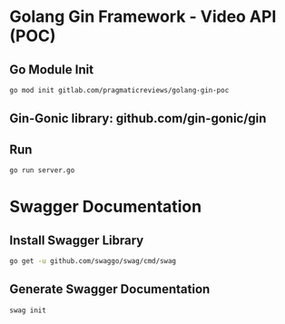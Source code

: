 # Golang Gin Framework - Video API (POC)

## Go Module Init

```bash
go mod init gitlab.com/pragmaticreviews/golang-gin-poc
```

## Gin-Gonic library: github.com/gin-gonic/gin

## Run

```bash
go run server.go
```

# Swagger Documentation

## Install Swagger Library

```bash
go get -u github.com/swaggo/swag/cmd/swag
```

## Generate Swagger Documentation

```bash
swag init
```


